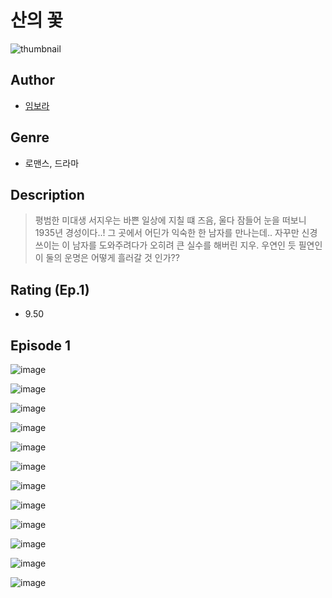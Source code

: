 # 산의 꽃
![thumbnail](https://image-comic.pstatic.net/user_contents_data/challenge_comic/2023/05/24/356908/upload_3545289698269226086_480x623.jpeg)

## Author
- [임보라](https://comic.naver.com/artistTitle?id=356908)

## Genre
- 로맨스, 드라마

## Description
> 평범한 미대생 서지우는 바쁜 일상에 지칠 떄 즈음, 울다 잠들어 눈을 떠보니 1935년 경성이다..! 그 곳에서 어딘가 익숙한 한 남자를 만나는데.. 자꾸만 신경쓰이는 이 남자를 도와주려다가 오히려 큰 실수를 해버린 지우. 우연인 듯 필연인 이 둘의 운명은 어떻게 흘러갈 것 인가??


## Rating (Ep.1)
- 9.50

## Episode 1
![image](https://image-comic.pstatic.net/user_contents_data/challenge_comic/2023/05/24/356908/upload_3618982282475419233.jpeg)

![image](https://image-comic.pstatic.net/user_contents_data/challenge_comic/2023/05/24/356908/upload_3979321027765220662.jpeg)

![image](https://image-comic.pstatic.net/user_contents_data/challenge_comic/2023/05/24/356908/upload_3689399393082291044.jpeg)

![image](https://image-comic.pstatic.net/user_contents_data/challenge_comic/2023/05/24/356908/upload_3774408150977949798.jpeg)

![image](https://image-comic.pstatic.net/user_contents_data/challenge_comic/2023/05/24/356908/upload_7221633273082307426.jpeg)

![image](https://image-comic.pstatic.net/user_contents_data/challenge_comic/2023/05/24/356908/upload_7075770969706738485.jpeg)

![image](https://image-comic.pstatic.net/user_contents_data/challenge_comic/2023/05/24/356908/upload_3978197331160412720.jpeg)

![image](https://image-comic.pstatic.net/user_contents_data/challenge_comic/2023/05/24/356908/upload_3631361688251871538.jpeg)

![image](https://image-comic.pstatic.net/user_contents_data/challenge_comic/2023/05/24/356908/upload_7219944625138840930.jpeg)

![image](https://image-comic.pstatic.net/user_contents_data/challenge_comic/2023/05/24/356908/upload_3847871118511913058.jpeg)

![image](https://image-comic.pstatic.net/user_contents_data/challenge_comic/2023/05/24/356908/upload_7221865270052611686.jpeg)

![image](https://image-comic.pstatic.net/user_contents_data/challenge_comic/2023/05/24/356908/upload_7364905346279944500.jpeg)
